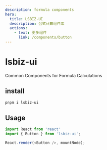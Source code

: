 ```yaml
---
description: formula components
hero:
  title: LSBIZ-UI
  description: 公式计算组件库
  actions:
    - text: 更多组件
      link: /components/button
---
```


# lsbiz-ui

Common Components for Formula Calculations

## install

```bash
pnpm i lsbiz-ui
```

## Usage

```ts
import React from 'react'
import { Button } from 'lsbiz-ui';

React.render(<Button />, mountNode);
```
